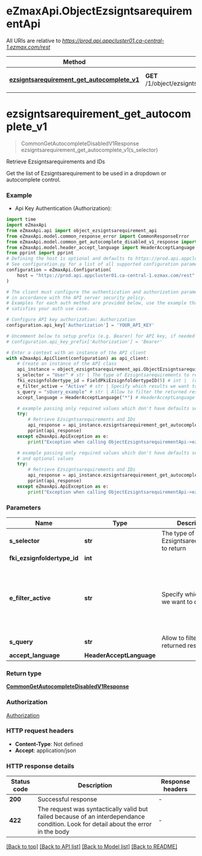 # eZmaxApi.ObjectEzsigntsarequirementApi

All URIs are relative to *https://prod.api.appcluster01.ca-central-1.ezmax.com/rest*

Method | HTTP request | Description
------------- | ------------- | -------------
[**ezsigntsarequirement_get_autocomplete_v1**](ObjectEzsigntsarequirementApi.md#ezsigntsarequirement_get_autocomplete_v1) | **GET** /1/object/ezsigntsarequirement/getAutocomplete/{sSelector} | Retrieve Ezsigntsarequirements and IDs


# **ezsigntsarequirement_get_autocomplete_v1**
> CommonGetAutocompleteDisabledV1Response ezsigntsarequirement_get_autocomplete_v1(s_selector)

Retrieve Ezsigntsarequirements and IDs

Get the list of Ezsigntsarequirement to be used in a dropdown or autocomplete control.

### Example

* Api Key Authentication (Authorization):

```python
import time
import eZmaxApi
from eZmaxApi.api import object_ezsigntsarequirement_api
from eZmaxApi.model.common_response_error import CommonResponseError
from eZmaxApi.model.common_get_autocomplete_disabled_v1_response import CommonGetAutocompleteDisabledV1Response
from eZmaxApi.model.header_accept_language import HeaderAcceptLanguage
from pprint import pprint
# Defining the host is optional and defaults to https://prod.api.appcluster01.ca-central-1.ezmax.com/rest
# See configuration.py for a list of all supported configuration parameters.
configuration = eZmaxApi.Configuration(
    host = "https://prod.api.appcluster01.ca-central-1.ezmax.com/rest"
)

# The client must configure the authentication and authorization parameters
# in accordance with the API server security policy.
# Examples for each auth method are provided below, use the example that
# satisfies your auth use case.

# Configure API key authorization: Authorization
configuration.api_key['Authorization'] = 'YOUR_API_KEY'

# Uncomment below to setup prefix (e.g. Bearer) for API key, if needed
# configuration.api_key_prefix['Authorization'] = 'Bearer'

# Enter a context with an instance of the API client
with eZmaxApi.ApiClient(configuration) as api_client:
    # Create an instance of the API class
    api_instance = object_ezsigntsarequirement_api.ObjectEzsigntsarequirementApi(api_client)
    s_selector = "User" # str | The type of Ezsigntsarequirements to return
    fki_ezsignfoldertype_id = FieldPkiEzsignfoldertypeID(5) # int |  (optional)
    e_filter_active = "Active" # str | Specify which results we want to display. (optional) if omitted the server will use the default value of "Active"
    s_query = "sQuery_example" # str | Allow to filter the returned results (optional)
    accept_language = HeaderAcceptLanguage("*") # HeaderAcceptLanguage |  (optional)

    # example passing only required values which don't have defaults set
    try:
        # Retrieve Ezsigntsarequirements and IDs
        api_response = api_instance.ezsigntsarequirement_get_autocomplete_v1(s_selector)
        pprint(api_response)
    except eZmaxApi.ApiException as e:
        print("Exception when calling ObjectEzsigntsarequirementApi->ezsigntsarequirement_get_autocomplete_v1: %s\n" % e)

    # example passing only required values which don't have defaults set
    # and optional values
    try:
        # Retrieve Ezsigntsarequirements and IDs
        api_response = api_instance.ezsigntsarequirement_get_autocomplete_v1(s_selector, fki_ezsignfoldertype_id=fki_ezsignfoldertype_id, e_filter_active=e_filter_active, s_query=s_query, accept_language=accept_language)
        pprint(api_response)
    except eZmaxApi.ApiException as e:
        print("Exception when calling ObjectEzsigntsarequirementApi->ezsigntsarequirement_get_autocomplete_v1: %s\n" % e)
```


### Parameters

Name | Type | Description  | Notes
------------- | ------------- | ------------- | -------------
 **s_selector** | **str**| The type of Ezsigntsarequirements to return |
 **fki_ezsignfoldertype_id** | **int**|  | [optional]
 **e_filter_active** | **str**| Specify which results we want to display. | [optional] if omitted the server will use the default value of "Active"
 **s_query** | **str**| Allow to filter the returned results | [optional]
 **accept_language** | **HeaderAcceptLanguage**|  | [optional]

### Return type

[**CommonGetAutocompleteDisabledV1Response**](CommonGetAutocompleteDisabledV1Response.md)

### Authorization

[Authorization](../README.md#Authorization)

### HTTP request headers

 - **Content-Type**: Not defined
 - **Accept**: application/json


### HTTP response details

| Status code | Description | Response headers |
|-------------|-------------|------------------|
**200** | Successful response |  -  |
**422** | The request was syntactically valid but failed because of an interdependance condition. Look for detail about the error in the body |  -  |

[[Back to top]](#) [[Back to API list]](../README.md#documentation-for-api-endpoints) [[Back to Model list]](../README.md#documentation-for-models) [[Back to README]](../README.md)

